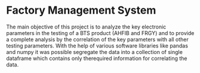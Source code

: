 # Factory Management System

The main objective of this project is to analyze the key electronic parameters in the testing of a BTS product (AHFIB and FRGY) and to provide a complete analysis by the correlation of the key parameters with all other testing parameters. With the help of various software libraries like pandas and numpy it was possible segregate the data into a collection of single dataframe which contains only therequired information for correlating the data.
